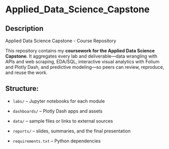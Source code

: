 # Applied_Data_Science_Capstone

## Description

Applied Data Science Capstone - Course Repository

This repository contains my **coursework for the Applied Data Science Capstone**. It aggregates every lab and deliverable—data wrangling with APIs and web scraping, EDA/SQL, interactive visual analytics with Folium and Plotly Dash, and predictive modeling—so peers can review, reproduce, and reuse the work.

## Structure:

- `labs/` – Jupyter notebooks for each module

- `dashboards/` – Plotly Dash apps and assets

- `data/` – sample files or links to external sources

- `reports/` – slides, summaries, and the final presentation

- `requirements.txt` – Python dependencies



